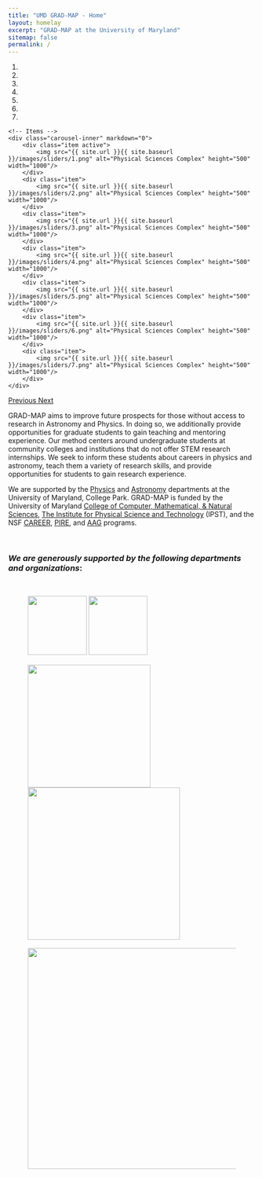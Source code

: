 ```yaml
---
title: "UMD GRAD-MAP - Home"
layout: homelay
excerpt: "GRAD-MAP at the University of Maryland"
sitemap: false
permalink: /
---
```



<div markdown="0" id="carousel" class="carousel slide" data-ride="carousel" data-interval="4000" data-pause="hover" >
    <!-- Menu -->
    <ol class="carousel-indicators">
        <li data-target="#carousel" data-slide-to="0" class="active"></li>
        <li data-target="#carousel" data-slide-to="1"></li>
        <li data-target="#carousel" data-slide-to="2"></li>
        <li data-target="#carousel" data-slide-to="3"></li>
        <li data-target="#carousel" data-slide-to="4"></li>
        <li data-target="#carousel" data-slide-to="5"></li>
        <li data-target="#carousel" data-slide-to="6"></li>
    </ol>

    <!-- Items -->
    <div class="carousel-inner" markdown="0">
        <div class="item active">
            <img src="{{ site.url }}{{ site.baseurl }}/images/sliders/1.png" alt="Physical Sciences Complex" height="500" width="1000"/>
        </div>
        <div class="item">
            <img src="{{ site.url }}{{ site.baseurl }}/images/sliders/2.png" alt="Physical Sciences Complex" height="500" width="1000"/>
        </div>
        <div class="item">
            <img src="{{ site.url }}{{ site.baseurl }}/images/sliders/3.png" alt="Physical Sciences Complex" height="500" width="1000"/>
        </div>
        <div class="item">
            <img src="{{ site.url }}{{ site.baseurl }}/images/sliders/4.png" alt="Physical Sciences Complex" height="500" width="1000"/>
        </div>
        <div class="item">
            <img src="{{ site.url }}{{ site.baseurl }}/images/sliders/5.png" alt="Physical Sciences Complex" height="500" width="1000"/>
        </div>
        <div class="item">
            <img src="{{ site.url }}{{ site.baseurl }}/images/sliders/6.png" alt="Physical Sciences Complex" height="500" width="1000"/>
        </div>
        <div class="item">
            <img src="{{ site.url }}{{ site.baseurl }}/images/sliders/7.png" alt="Physical Sciences Complex" height="500" width="1000"/>
        </div>
    </div>
  <a class="left carousel-control" href="#carousel" role="button" data-slide="prev">
    <span class="glyphicon glyphicon-chevron-left" aria-hidden="true"></span>
    <span class="sr-only">Previous</span>
  </a>
  <a class="right carousel-control" href="#carousel" role="button" data-slide="next">
    <span class="glyphicon glyphicon-chevron-right" aria-hidden="true"></span>
    <span class="sr-only">Next</span>
  </a>
</div>


GRAD-MAP aims to improve future prospects for those without access to research in Astronomy and Physics. In doing so, we additionally provide opportunities for graduate students to gain teaching and mentoring experience. Our method centers around undergraduate students at community colleges and institutions that do not offer STEM research internships. We seek to inform these students about careers in physics and astronomy, teach them a variety of research skills, and provide opportunities for students to gain research experience. 

We are supported by the [Physics](https://umdphysics.umd.edu/) and [Astronomy](https://www.astro.umd.edu/) departments at the University of Maryland, College Park. GRAD-MAP is funded by the University of Maryland [College of Computer, Mathematical, & Natural Sciences](https://cmns.umd.edu/), [The Institute for Physical Science and Technology](https://ipst.umd.edu/) (IPST), and the NSF [CAREER](https://new.nsf.gov/funding/opportunities/faculty-early-career-development-program-career), [PIRE](https://new.nsf.gov/funding/opportunities/partnerships-international-research-education-pire), and [AAG](https://new.nsf.gov/funding/opportunities/astronomy-astrophysics-research-grants-aag) programs. 

<br> 

### *We are generously supported by the following departments and organizations*: 
<br>
<figure class="fifth">
<img src="{{ site.url }}{{ site.baseurl }}/images/logopic/astro.png" style="width: 120px">
<img src="{{ site.url }}{{ site.baseurl }}/images/logopic/nsf.png" style="width: 120px"> 
<br>
<br>
<img src="{{ site.url }}{{ site.baseurl }}/images/logopic/physics.png" style="width: 250px; margin-right:6px"> 
<img src="{{ site.url }}{{ site.baseurl }}/images/logopic/ipst.png" style="width: 310px"> <br>
<br>
<img src="{{ site.url }}{{ site.baseurl }}/images/logopic/cmns.png" style="width: 450px"/> <br>
<br>
</figure> <br>

